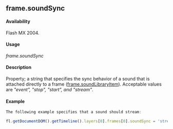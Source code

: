 ## frame.soundSync

#### Availability

Flash MX 2004.

#### Usage

*frame.soundSync*

#### Description

Property; a string that specifies the sync behavior of a sound that is attached directly to a frame ([frame.soundLibraryItem](../Frame_object/frame31.md)). Acceptable values are *"event", "stop", "start", and "stream"*.

#### Example

```javascript
The following example specifies that a sound should stream:

fl.getDocumentDOM().getTimeline().layers[0].frames[0].soundSync = 'stream';

```